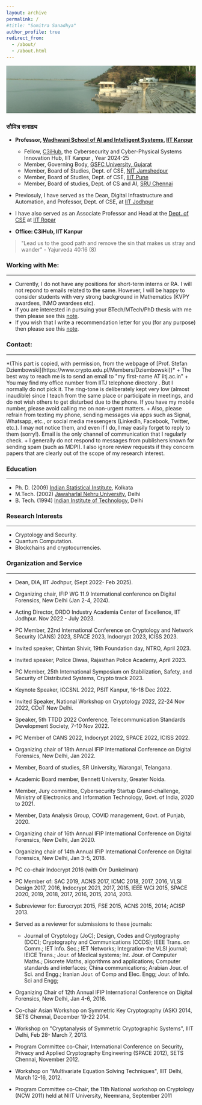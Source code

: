 ```yaml
---
layout: archive
permalink: /
#title: "Somitra Sanadhya"
author_profile: true
redirect_from: 
  - /about/
  - /about.html
---
```

![](/lake_new.jpg)
### सौमित्र सनाढ्य
  + **Professor, [Wadhwani School of AI and Intelligent Systems](https://www.iitk.ac.in/new/wadhwani-school-of-advanced-ai-intelligent-systems), [IIT Kanpur](https://www.iitk.ac.in/)**

    + Fellow, [C3iHub](https://c3ihub.org/), the Cybersecurity and Cyber-Physical Systems Innovation Hub, IIT Kanpur , Year 2024-25
    + Member, Governing Body, [GSFC University, Gujarat](https://www.gsfcuniversity.ac.in/)
    + Member, Board of Studies, Dept. of CSE, [NIT Jamshedpur](https://www.nitjsr.ac.in/)
    + Member, Board of Studies, Dept. of CSE, [IIIT Pune](https://www.iiitp.ac.in/)
    + Member, Board of studies, Dept. of CS and AI, [SRU Chennai](https://sru.edu.in/)

  + Previosuly, I have served as the Dean, Digital Infrastructure and Automation, and Professor, Dept. of CSE, at [IIT Jodhpur](https://iitj.ac.in/)
  + I have also served as an Associate Professor and Head at the [Dept. of CSE](https://cse.iitrpr.ac.in/) at [IIT Ropar](https://www.iitrpr.ac.in/) 
  + **Office: C3iHub, IIT Kanpur**   
 > "Lead us to the good path and remove the sin that makes us stray and wander" - Yajurveda 40:16 (8)

### Working with Me: 
----- 
  + Currently, I do not have any positions for short-term interns or RA. I will not repond to emails related to the same. However, I will be happy to consider students with very strong background in Mathematics (KVPY awardees, INMO awardees etc).
  + If you are interested in pursuing your BTech/MTech/PhD thesis with me then please see this [note](https://somitra-sanadhya.github.io/note1).
  + If you wish that I write a recommendation letter for you (for any purpose) then please see this [note](https://somitra-sanadhya.github.io/note2).

### Contact:  
<hr>
  *(This part is copied, with permission, from the webpage of [Prof. Stefan Dziembowski](https://www.crypto.edu.pl/Members/Dziembowski))*
  + The best way to reach me is to send an email to "my first-name AT iitj.ac.in"
  + You may find my office number from IITJ telephone directory . But I normally do not pick it. The ring-tone is deliberately kept very low (almost inaudible) since I teach from the same place or participate in meetings, and do not wish others to get disturbed due to the phone. If you have my mobile number, please avoid calling me on non-urgent matters. 
  + Also, please refrain from texting my phone, sending messages via apps such as Signal, Whatsapp, etc., or social media messengers (LinkedIn, Facebook, Twitter, etc.). I may not notice them, and even if I do, I may easily forget to reply to them (sorry!). Email is the only channel of communication that I regularly check.  
  + I generally do not respond to messages from publishers known for sending spam (such as MDPI). I also ignore review requests if they concern papers that are clearly out of the scope of my research interest. 

### Education 
----
- Ph. D. (2009) [Indian Statistical Institute](http://www.isical.ac.in/), Kolkata	
- M.Tech. (2002) [Jawaharlal Nehru University](http://www.jnu.ac.in/), Delhi	
- B. Tech. (1994) [Indian Institute of Technology](http://www.iitd.ac.in/), Delhi

### Research Interests 
----
  - Cryptology and Security. 
  - Quantum Computation.
  - Blockchains and cryptocurrencies.

### Organization and Service
----
+ Dean, DIA, IIT Jodhpur, (Sept 2022- Feb 2025).
+ Organizing chair, IFIP WG 11.9 International conference on Digital Forensics, New Delhi (Jan 2-4, 2024). 
+ Acting Director, DRDO Industry Academia Center of Excellence, IIT Jodhpur. Nov 2022 - July 2023.
+ PC Member, 22nd International Conference on Cryptology and Network Security (CANS) 2023, SPACE 2023, Indocrypt 2023, ICISS 2023.
+ Invited speaker, Chintan Shivir, 19th Foundation day, NTRO, April 2023. 
+ Invited speaker, Police Diwas, Rajasthan Police Academy, April 2023. 
+ PC Member, 25th International Symposium on Stabilization, Safety, and Security of Distributed Systems, Crypto track 2023.
+ Keynote Speaker, ICCSNL 2022, PSIT Kanpur, 16-18 Dec 2022.
+ Invited Speaker, National Workshop on Cryptology 2022, 22-24 Nov 2022, CDoT New Delhi.
+ Speaker, 5th TTDD 2022 Conference, Telecommunication Standards Development Society, 7-10 Nov 2022.
+ PC Member of CANS 2022, Indocrypt 2022, SPACE 2022, ICISS 2022.
+ Organizing chair of 18th Annual IFIP International Conference on Digital Forensics, New Delhi, Jan 2022.
+ Member, Board of studies, SR University, Warangal, Telangana. 
+ Academic Board member, Bennett University, Greater Noida.
+ Member, Jury committee, Cybersecurity Startup Grand-challenge, Ministry of Electronics and Information Technology, Govt. of India, 2020 to 2021.
+ Member, Data Analysis Group, COVID management, Govt. of Punjab, 2020.
+ Organizing chair of 16th Annual IFIP International Conference on Digital Forensics, New Delhi, Jan 2020.
+ Organizing chair of 14th Annual IFIP International Conference on Digital Forensics, New Delhi, Jan 3-5, 2018.
+ PC co-chair Indocrypt 2016 (with Orr Dunkelman)
+ PC Member of: SAC 2019, ACNS 2017, ICMC 2018, 2017, 2016, VLSI Design 2017, 2016, Indocrypt 2021, 2017, 2015, IEEE WCI 2015, SPACE 2020, 2019, 2018, 2017, 2016, 2015, 2014, 2013.
+ Subreviewer for: Eurocrypt 2015, FSE 2015, ACNS 2015, 2014; ACISP 2013.
+ Served as a reviewer for submissions to these journals:
  + Journal of Cryptology (JoC); Design, Codes and Cryptography (DCC); Cryptography and Communications (CCDS); IEEE Trans. on Comm.; IET Info. Sec.; IET Networks; Integration-the VLSI journal; IEICE Trans.; Jour. of Medical systems; Int. Jour. of Computer Maths.; Discrete Maths, algorithms and applications; Computer standards and interfaces;  China communications; Arabian Jour. of Sci. and Engg.; Iranian Jour. of Comp and Elec. Engg; Jour. of Info. Sci and Engg;

+ Organizing Chair of 12th Annual IFIP International Conference on Digital Forensics,  New Delhi, Jan 4-6, 2016.
+ Co-chair Asian Workshop on Symmetric Key Cryptography (ASK) 2014, SETS Chennai, December 19-22 2014.
+ Workshop on "Cryptanalysis of Symmetric Cryptographic Systems", IIIT Delhi, Feb 28- March 7, 2013.
+ Program Committee co-Chair, International Conference on Security, Privacy and Applied Cryptography Engineering (SPACE 2012), SETS Chennai, November 2012.
+ Workshop on "Multivariate Equation Solving Techniques", IIIT Delhi, March 12-16, 2012.
+ Program Committee co-Chair, the 11th National workshop on Cryptology (NCW 2011) held at NIIT University, Neemrana, September 2011
